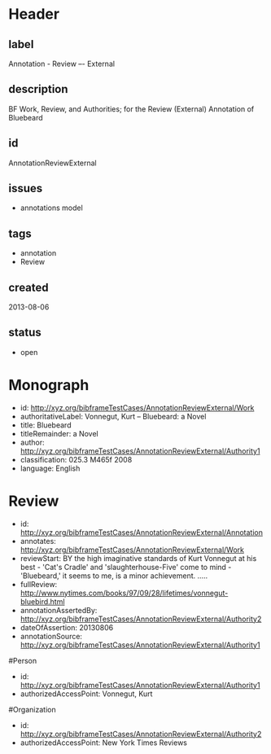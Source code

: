 # Header

## label

Annotation -  Review –- External 

## description

BF Work, Review, and Authorities; for the Review (External) Annotation of Bluebeard

## id

AnnotationReviewExternal

## issues

* annotations model


## tags

* annotation
* Review

## created

2013-08-06

## status

* open

# Monograph 

* id: <http://xyz.org/bibframeTestCases/AnnotationReviewExternal/Work>
* authoritativeLabel: Vonnegut, Kurt – Bluebeard: a Novel
* title: Bluebeard
* titleRemainder: a Novel
* author: <http://xyz.org/bibframeTestCases/AnnotationReviewExternal/Authority1>
* classification: 025.3 M465f 2008
* language: English

# Review

* id: <http://xyz.org/bibframeTestCases/AnnotationReviewExternal/Annotation>
* annotates: http://xyz.org/bibframeTestCases/AnnotationReviewExternal/Work
* reviewStart:   BY the high imaginative standards of Kurt Vonnegut at his best - 'Cat's Cradle' and 'slaughterhouse-Five' come to mind - 'Bluebeard,' it seems to me, is a minor achievement. .....
* fullReview: http://www.nytimes.com/books/97/09/28/lifetimes/vonnegut-bluebird.html
* annotationAssertedBy: <http://xyz.org/bibframeTestCases/AnnotationReviewExternal/Authority2>
* dateOfAssertion: 20130806
* annotationSource:   <http://xyz.org/bibframeTestCases/AnnotationReviewExternal/Authority1>



#Person
* id: <http://xyz.org/bibframeTestCases/AnnotationReviewExternal/Authority1>
* authorizedAccessPoint: Vonnegut, Kurt

#Organization
* id: <http://xyz.org/bibframeTestCases/AnnotationReviewExternal/Authority2>
* authorizedAccessPoint: New York Times Reviews



